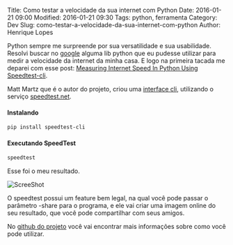 Title: Como testar a velocidade da sua internet com Python
Date: 2016-01-21 09:00
Modified: 2016-01-21 09:30
Tags: python, ferramenta
Category: Dev
Slug: como-testar-a-velocidade-da-sua-internet-com-python
Author: Henrique Lopes

Python sempre me surpreende por sua versatilidade e sua usabilidade. Resolvi buscar no [google](https://www.google.com.br/) alguma lib python que eu pudesse utilizar para medir a velocidade da
internet da minha casa. E logo na primeira tacada me deparei com esse post: [Measuring Internet Speed In Python Using Speedtest-cli](http://www.raspberrypi-spy.co.uk/2015/03/measuring-internet-speed-in-python-using-speedtest-cli/).

Matt Martz que é o autor do projeto, criou uma [interface cli](https://www.techopedia.com/definition/3337/command-line-interface-cli), utilizando o serviço [speedtest.net](http://www.speedtest.net).

#### Instalando

```bash
pip install speedtest-cli
```

#### Executando SpeedTest

```bash
speedtest
```

Esse foi o meu resultado.

![ScreeShot](//res.cloudinary.com/madeinhouse/image/upload/c_scale,w_680/v1453418830/screen-shot_m1pgrn.png)

O speedtest possui um feature bem legal, na qual você pode passar o parâmetro -share para o programa,
e ele vai criar uma imagem online do seu resultado, que você pode compartilhar com seus amigos.

No [github do projeto](https://github.com/sivel/speedtest-cli) você vai encontrar mais informações sobre
como você pode utilizar.
